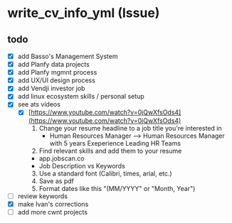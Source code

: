 # write_cv_info_yml (Issue)

## todo

- [x] add Basso's Management System
- [x] add Planfy data projects
- [x] add Planfy mgmnt process
- [x] add UX/UI design process
- [x] add Vendji investor job
- [x] add linux ecosystem skills / personal setup
- [x] see ats vídeos
  - [x] [https://www.youtube.com/watch?v=0jQwXfsOds4](https://www.youtube.com/watch?v=0jQwXfsOds4)
    1. Change your resume headline to a job title you're interested in
       - Human Resources Manager --> Human Resources Manager with 5 years Exeperience Leading HR Teams
    2. Find relevant skills and add them to your resume
      - app.jobscan.co
      - Job Description vs Keywords
    3. Use a standard font (Calibri, times, arial, etc.)
    4. Save as pdf
    5. Format dates like this "(MM/YYYY" or "Month, Year")
- [ ] review keywords
- [x] make Ivan's corrections
- [ ] add more cwnt projects

